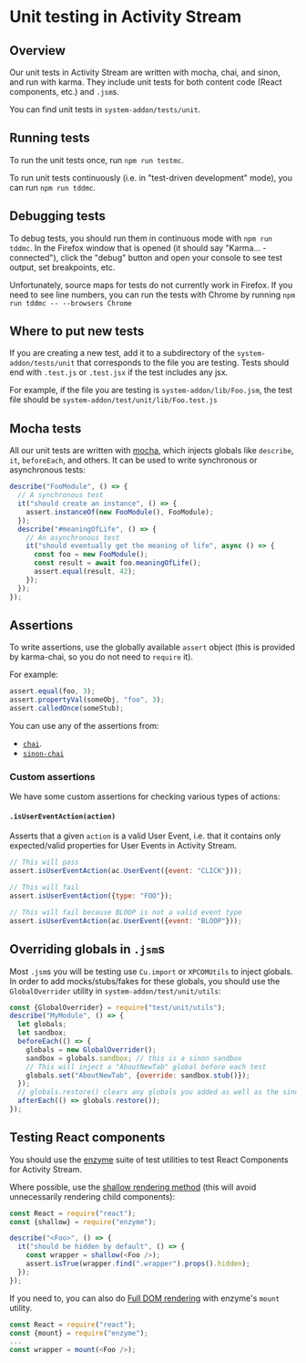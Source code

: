 # Unit testing in Activity Stream

## Overview

Our unit tests in Activity Stream are written with mocha, chai, and sinon, and run
with karma. They include unit tests for both content code (React components, etc.)
and `.jsm`s.

You can find unit tests in `system-addon/tests/unit`.

## Running tests

To run the unit tests once, run `npm run testmc`.

To run unit tests continuously (i.e. in "test-driven development" mode), you can
run `npm run tddmc`.

## Debugging tests

To debug tests, you should run them in continuous mode with `npm run tddmc`. In the
Firefox window that is opened (it should say "Karma... - connected"), click the
"debug" button and open your console to see test output, set breakpoints, etc.

Unfortunately, source maps for tests do not currently work in Firefox. If you need
to see line numbers, you can run the tests with Chrome by running
`npm run tddmc -- --browsers Chrome`

## Where to put new tests

If you are creating a new test, add it to a subdirectory of the `system-addon/tests/unit`
that corresponds to the file you are testing. Tests should end with `.test.js` or
`.test.jsx` if the test includes any jsx.

For example, if the file you are testing is `system-addon/lib/Foo.jsm`, the test
file should be `system-addon/test/unit/lib/Foo.test.js`

## Mocha tests

All our unit tests are written with [mocha](https://mochajs.org), which injects
globals like `describe`, `it`, `beforeEach`, and others. It can be used to write
synchronous or asynchronous tests:

```js
describe("FooModule", () => {
  // A synchronous test
  it("should create an instance", () => {
    assert.instanceOf(new FooModule(), FooModule);
  });
  describe("#meaningOfLife", () => {
    // An asynchronous test
    it("should eventually get the meaning of life", async () => {
      const foo = new FooModule();
      const result = await foo.meaningOfLife();
      assert.equal(result, 42);
    });
  });
});
```

## Assertions

To write assertions, use the globally available `assert` object (this is provided
by karma-chai, so you do not need to `require` it).

For example:

```js
assert.equal(foo, 3);
assert.propertyVal(someObj, "foo", 3);
assert.calledOnce(someStub);
```

You can use any of the assertions from:

- [`chai`](http://chaijs.com/api/assert/).
- [`sinon-chai`](https://github.com/domenic/sinon-chai#assertions)

### Custom assertions

We have some custom assertions for checking various types of actions:

#### `.isUserEventAction(action)`

Asserts that a given `action` is a valid User Event, i.e. that it contains only
expected/valid properties for User Events in Activity Stream.

```js
// This will pass
assert.isUserEventAction(ac.UserEvent({event: "CLICK"}));

// This will fail
assert.isUserEventAction({type: "FOO"});

// This will fail because BLOOP is not a valid event type
assert.isUserEventAction(ac.UserEvent({event: "BLOOP"}));
```

## Overriding globals in `.jsm`s

Most `.jsm`s you will be testing use `Cu.import` or `XPCOMUtils` to inject globals.
In order to add mocks/stubs/fakes for these globals, you should use the `GlobalOverrider`
utility in `system-addon/test/unit/utils`:

```js
const {GlobalOverrider} = require("test/unit/utils");
describe("MyModule", () => {
  let globals;
  let sandbox;
  beforeEach(() => {
    globals = new GlobalOverrider();
    sandbox = globals.sandbox; // this is a sinon sandbox
    // This will inject a "AboutNewTab" global before each test
    globals.set("AboutNewTab", {override: sandbox.stub()});
  });
  // globals.restore() clears any globals you added as well as the sinon sandbox
  afterEach(() => globals.restore());
});
```

## Testing React components

You should use the [enzyme](https://github.com/airbnb/enzyme) suite of test utilities
to test React Components for Activity Stream.

Where possible, use the [shallow rendering method](https://github.com/airbnb/enzyme/blob/master/docs/api/shallow.md) (this will avoid unnecessarily
rendering child components):

```js
const React = require("react");
const {shallow} = require("enzyme");

describe("<Foo>", () => {
  it("should be hidden by default", () => {
    const wrapper = shallow(<Foo />);
    assert.isTrue(wrapper.find(".wrapper").props().hidden);
  });
});
```

If you need to, you can also do [Full DOM rendering](https://github.com/airbnb/enzyme/blob/master/docs/api/mount.md)
with enzyme's `mount` utility.

```js
const React = require("react");
const {mount} = require("enzyme");
...
const wrapper = mount(<Foo />);
```
